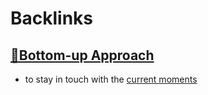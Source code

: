 
# Backlinks
## [🌲Bottom-up Approach](<🌲Bottom-up Approach.md>)
- to stay in touch with the [current moments](<current moments.md>)

